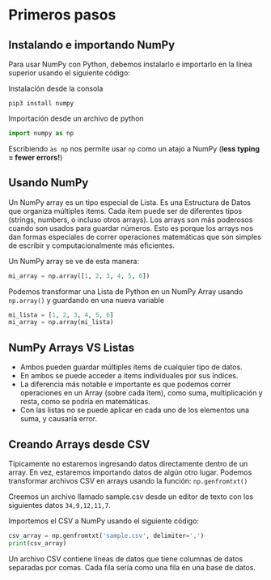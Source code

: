# Primeros pasos

## Instalando e importando NumPy
Para usar NumPy con Python, debemos instalarlo e importarlo en la línea superior usando el siguiente código:

Instalación desde la consola

```
pip3 install numpy
```

Importación desde un archivo de python

```python
import numpy as np
```

Escribiendo `as np` nos permite usar `np` como un atajo a NumPy (**less typing = fewer errors!**)

## Usando NumPy
Un NumPy array es un tipo especial de Lista. Es una Estructura de Datos que organiza múltiples items. Cada ítem puede ser de diferentes tipos (strings, numbers, o incluso otros arrays). Los arrays son más poderosos cuando son usados para guardar números. Esto es porque los arrays nos dan formas especiales de correr operaciones matemáticas que son simples de escribir y computacionalmente más eficientes.

Un NumPy array se ve de esta manera:

```python
mi_array = np.array([1, 2, 3, 4, 5, 6])
```

Podemos transformar una Lista de Python en un NumPy Array usando `np.array()` y guardando en una nueva variable

```python
mi_lista = [1, 2, 3, 4, 5, 6]
mi_array = np.array(mi_lista)
```

## NumPy Arrays VS Listas
* Ambos pueden guardar múltiples ítems de cualquier tipo de datos.
* En ambos se puede acceder a ítems individuales por sus índices.
* La diferencia más notable e importante es que podemos correr operaciones en un Array (sobre cada ítem), como suma, multiplicación y resta, como se podría en matemáticas.
* Con las listas no se puede aplicar en cada uno de los  elementos una suma, y causaría error.

## Creando Arrays desde CSV
Típicamente no estaremos ingresando datos directamente dentro de un array. En vez, estaremos importando datos de algún otro lugar. Podemos transformar archivos CSV en arrays usando la función: `np.genfromtxt()`

Creemos un archivo llamado sample.csv desde un editor de texto con los siguientes datos
`34,9,12,11,7`.

Importemos el CSV a NumPy usando el siguiente código:

```python
csv_array = np.genfromtxt('sample.csv', delimiter=',')
print(csv_array)
```

Un archivo CSV contiene líneas de datos que tiene columnas de datos separadas por comas. Cada fila sería como una fila en una base de datos.
